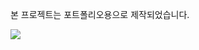 본 프로젝트는 포트폴리오용으로 제작되었습니다.

[![](https://velog.velcdn.com/images/app235naver/post/e783986a-1318-4ca3-b132-bdeeee6ef946/image.png)](https://www.figma.com/embed?embed_host=share&url=https%3A%2F%2Fwww.figma.com%2Ffile%2FV4am1BIL9usKKg37tXAGiV%2FUntitled%3Fnode-id%3D0%253A1%26t%3DgjE3zSCsR4abSVYV-1)
